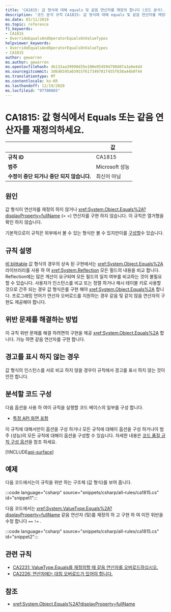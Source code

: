 ```yaml
---
title: 'CA1815: 값 형식에 대해 equals 및 같음 연산자를 재정의 합니다 (코드 분석).'
description: '코드 분석 규칙 CA1815: 값 형식에 대해 equals 및 같음 연산자를 재정의 합니다.'
ms.date: 03/11/2019
ms.topic: reference
f1_keywords:
- CA1815
- OverrideEqualsAndOperatorEqualsOnValueTypes
helpviewer_keywords:
- OverrideEqualsAndOperatorEqualsOnValueTypes
- CA1815
author: gewarren
ms.author: gewarren
ms.openlocfilehash: 4b133aa39990d35e100e954594798407a3a0e4dd
ms.sourcegitcommit: 3d6d6595a03915f617349781f455f838a44b0f44
ms.translationtype: MT
ms.contentlocale: ko-KR
ms.lasthandoff: 12/19/2020
ms.locfileid: "97700865"
---
```

# <a name="ca1815-override-equals-and-operator-equals-on-value-types"></a>CA1815: 값 형식에서 Equals 또는 같음 연산자를 재정의하세요.

| | 값 |
|-|-|
| **규칙 ID** |CA1815|
| **범주** |Microsoft 성능|
| **수정이 중단 되거나 중단 되지 않습니다.** |최신이 아님|

## <a name="cause"></a>원인

값 형식이 연산자를 재정의 하지 않거나 <xref:System.Object.Equals%2A?displayProperty=fullName> (= =) 연산자를 구현 하지 않습니다. 이 규칙은 열거형을 확인 하지 않습니다.

기본적으로이 규칙은 외부에서 볼 수 있는 형식만 볼 수 있지만이를 [구성할](#configure-code-to-analyze)수 있습니다.

## <a name="rule-description"></a>규칙 설명

[비 blittable](../../../framework/interop/blittable-and-non-blittable-types.md) 값 형식의 경우의 상속 된 구현에서는 <xref:System.Object.Equals%2A> 라이브러리를 사용 하 여 <xref:System.Reflection> 모든 필드의 내용을 비교 합니다. Reflection에는 많은 계산이 요구되며 모든 필드의 일치 여부를 비교하는 것이 불필요할 수 있습니다. 사용자가 인스턴스를 비교 또는 정렬 하거나 해시 테이블 키로 사용할 것으로 간주 되는 경우 값 형식은를 구현 해야 <xref:System.Object.Equals%2A> 합니다. 프로그래밍 언어가 연산자 오버로드를 지원하는 경우 같음 및 같지 않음 연산자의 구현도 제공해야 합니다.

## <a name="how-to-fix-violations"></a>위반 문제를 해결하는 방법

이 규칙 위반 문제를 해결 하려면의 구현을 제공 <xref:System.Object.Equals%2A> 합니다. 가능 하면 같음 연산자를 구현 합니다.

## <a name="when-to-suppress-warnings"></a>경고를 표시 하지 않는 경우

값 형식의 인스턴스를 서로 비교 하지 않을 경우이 규칙에서 경고를 표시 하지 않는 것이 안전 합니다.

## <a name="configure-code-to-analyze"></a>분석할 코드 구성

다음 옵션을 사용 하 여이 규칙을 실행할 코드 베이스의 일부를 구성 합니다.

- [특정 API 화면 포함](#include-specific-api-surfaces)

이 규칙에 대해서만이 옵션을 구성 하거나 모든 규칙에 대해이 옵션을 구성 하거나이 범주 (성능)의 모든 규칙에 대해이 옵션을 구성할 수 있습니다. 자세한 내용은 [코드 품질 규칙 구성 옵션](../code-quality-rule-options.md)을 참조 하세요.

[!INCLUDE[api-surface](~/includes/code-analysis/api-surface.md)]

## <a name="example"></a>예제

다음 코드에서는이 규칙을 위반 하는 구조체 (값 형식)를 보여 줍니다.

:::code language="csharp" source="snippets/csharp/all-rules/ca1815.cs" id="snippet1":::

다음 코드에서는 <xref:System.ValueType.Equals%2A?displayProperty=fullName> 같음 연산자 (및)를 재정의 하 고 구현 하 여 이전 위반을 수정 합니다 `==` `!=` .

:::code language="csharp" source="snippets/csharp/all-rules/ca1815.cs" id="snippet2":::

## <a name="related-rules"></a>관련 규칙

- [CA2231: ValueType.Equals를 재정의할 때 같음 연산자를 오버로드하십시오.](ca2231.md)
- [CA2226: 연산자에는 대칭 오버로드가 있어야 합니다.](ca2226.md)

## <a name="see-also"></a>참조

- <xref:System.Object.Equals%2A?displayProperty=fullName>
